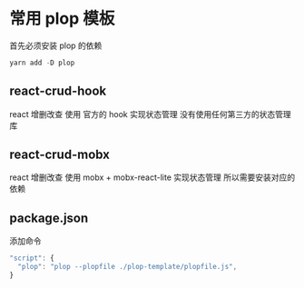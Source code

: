# 常用 plop 模板

首先必须安装 plop 的依赖

```js
yarn add -D plop
```

## react-crud-hook

react 增删改查 使用 官方的 hook 实现状态管理
没有使用任何第三方的状态管理库

## react-crud-mobx

react 增删改查 使用 mobx + mobx-react-lite 实现状态管理
所以需要安装对应的依赖

## package.json

添加命令

```js
"script": {
  "plop": "plop --plopfile ./plop-template/plopfile.js",
}
```
